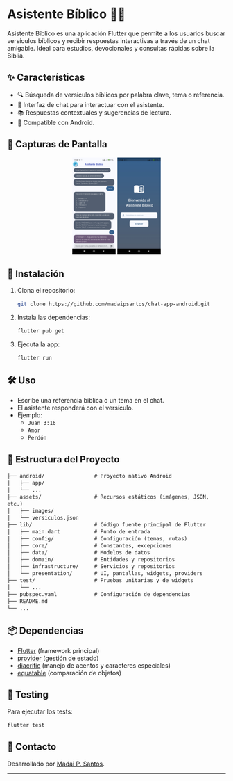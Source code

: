 
# Asistente Bíblico 📖🤖

Asistente Bíblico es una aplicación Flutter que permite a los usuarios buscar versículos bíblicos y recibir respuestas interactivas a través de un chat amigable. Ideal para estudios, devocionales y consultas rápidas sobre la Biblia.

## ✨ Características

- 🔍 Búsqueda de versículos bíblicos por palabra clave, tema o referencia.
- 💬 Interfaz de chat para interactuar con el asistente.
- 📚 Respuestas contextuales y sugerencias de lectura.
- 📱 Compatible con Android.

## 📸 Capturas de Pantalla

<!-- Ejemplo de cómo agregar capturas de pantalla reales: -->
<p align="center">
  <img src="assets/images/chat_screen.jpg" alt="Pantalla principal" width="100"/>
  <img src="assets/images/welcome_screen.jpg" alt="Chat en acción" width="100"/>
</p>

<!-- Cambia los nombres de archivo y el texto alternativo según tus imágenes -->

## 🚀 Instalación

1. Clona el repositorio:
	```sh
	git clone https://github.com/madaipsantos/chat-app-android.git
	```
2. Instala las dependencias:
	```sh
	flutter pub get
	```
3. Ejecuta la app:
	```sh
	flutter run
	```

## 🛠️ Uso

- Escribe una referencia bíblica o un tema en el chat.
- El asistente responderá con el versículo.
- Ejemplo:  
  - `Juan 3:16`
  - `Amor`
  - `Perdón`

## 📂 Estructura del Proyecto

```
├── android/                # Proyecto nativo Android
│   ├── app/
│   └── ...
├── assets/                 # Recursos estáticos (imágenes, JSON, etc.)
│   ├── images/
│   └── versiculos.json
├── lib/                    # Código fuente principal de Flutter
│   ├── main.dart           # Punto de entrada
│   ├── config/             # Configuración (temas, rutas)
│   ├── core/               # Constantes, excepciones
│   ├── data/               # Modelos de datos
│   ├── domain/             # Entidades y repositorios
│   ├── infrastructure/     # Servicios y repositorios
│   └── presentation/       # UI, pantallas, widgets, providers
├── test/                   # Pruebas unitarias y de widgets
│   └── ...
├── pubspec.yaml            # Configuración de dependencias
├── README.md
└── ...
```

## 📦 Dependencias

- [Flutter](https://flutter.dev/) (framework principal)
- [provider](https://pub.dev/packages/provider) (gestión de estado)
- [diacritic](https://pub.dev/packages/diacritic) (manejo de acentos y caracteres especiales)
- [equatable](https://pub.dev/packages/equatable) (comparación de objetos)


## 🧪 Testing

Para ejecutar los tests:
```sh
flutter test
```

## 👤 Contacto

Desarrollado por [Madai P. Santos](mailto:madaipinto@gmail.com).

---
